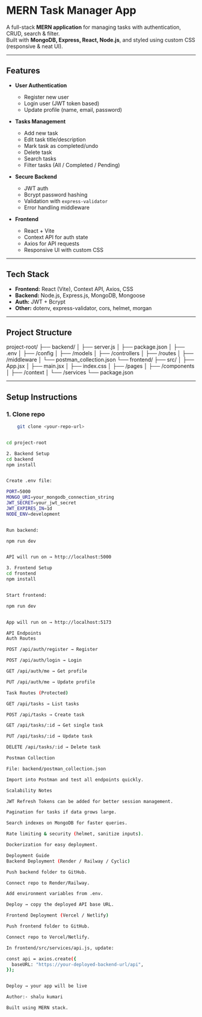 # MERN Task Manager App

A full-stack **MERN application** for managing tasks with authentication, CRUD, search & filter.  
Built with **MongoDB, Express, React, Node.js**, and styled using custom CSS (responsive & neat UI).  

---

## Features

- **User Authentication**
  - Register new user
  - Login user (JWT token based)
  - Update profile (name, email, password)

- **Tasks Management**
  - Add new task
  - Edit task title/description
  - Mark task as completed/undo
  - Delete task
  - Search tasks
  - Filter tasks (All / Completed / Pending)

- **Secure Backend**
  - JWT auth
  - Bcrypt password hashing
  - Validation with `express-validator`
  - Error handling middleware

- **Frontend**
  - React + Vite
  - Context API for auth state
  - Axios for API requests
  - Responsive UI with custom CSS

---

## Tech Stack

- **Frontend:** React (Vite), Context API, Axios, CSS
- **Backend:** Node.js, Express.js, MongoDB, Mongoose
- **Auth:** JWT + Bcrypt
- **Other:** dotenv, express-validator, cors, helmet, morgan

---

## Project Structure

project-root/
├── backend/
│ ├── server.js
│ ├── package.json
│ ├── .env
│ ├── /config
│ ├── /models
│ ├── /controllers
│ ├── /routes
│ ├── /middleware
│ └── postman_collection.json
└── frontend/
├── src/
│ ├── App.jsx
│ ├── main.jsx
│ ├── index.css
│ ├── /pages
│ ├── /components
│ ├── /context
│ └── /services
└── package.json


---

## Setup Instructions

### 1. Clone repo
```bash
    git clone <your-repo-url>


cd project-root

2. Backend Setup
cd backend
npm install


Create .env file:

PORT=5000
MONGO_URI=your_mongodb_connection_string
JWT_SECRET=your_jwt_secret
JWT_EXPIRES_IN=1d
NODE_ENV=development


Run backend:

npm run dev


API will run on → http://localhost:5000

3. Frontend Setup
cd frontend
npm install


Start frontend:

npm run dev


App will run on → http://localhost:5173

API Endpoints
Auth Routes

POST /api/auth/register → Register

POST /api/auth/login → Login

GET /api/auth/me → Get profile

PUT /api/auth/me → Update profile

Task Routes (Protected)

GET /api/tasks → List tasks

POST /api/tasks → Create task

GET /api/tasks/:id → Get single task

PUT /api/tasks/:id → Update task

DELETE /api/tasks/:id → Delete task

Postman Collection

File: backend/postman_collection.json

Import into Postman and test all endpoints quickly.

Scalability Notes

JWT Refresh Tokens can be added for better session management.

Pagination for tasks if data grows large.

Search indexes on MongoDB for faster queries.

Rate limiting & security (helmet, sanitize inputs).

Dockerization for easy deployment.

Deployment Guide
Backend Deployment (Render / Railway / Cyclic)

Push backend folder to GitHub.

Connect repo to Render/Railway.

Add environment variables from .env.

Deploy → copy the deployed API base URL.

Frontend Deployment (Vercel / Netlify)

Push frontend folder to GitHub.

Connect repo to Vercel/Netlify.

In frontend/src/services/api.js, update:

const api = axios.create({
  baseURL: "https://your-deployed-backend-url/api",
});


Deploy → your app will be live 

Author:- shalu kumari

Built using MERN stack.

